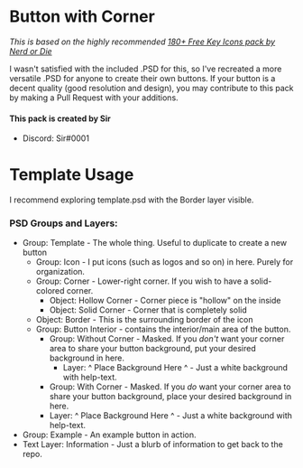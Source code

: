 # Button with Corner

_This is based on the highly recommended [180+ Free Key Icons pack by Nerd or Die](https://nerdordie.com/product/stream-deck-key-icons/)_

I wasn't satisfied with the included .PSD for this, so I've recreated a more versatile .PSD for anyone to create their own buttons. If your button is a decent quality (good resolution and design), you may contribute to this pack by making a Pull Request with your additions.

#### This pack is created by **Sir**

* Discord: Sir#0001

# Template Usage
I recommend exploring template.psd with the Border layer visible.
### PSD Groups and Layers:
* Group: Template - The whole thing. Useful to duplicate to create a new button
	* Group: Icon - I put icons (such as logos and so on) in here. Purely for organization.
	* Group: Corner - Lower-right corner. If you wish to have a solid-colored corner.
		* Object: Hollow Corner - Corner piece is "hollow" on the inside
		* Object: Solid Corner - Corner that is completely solid
	* Object: Border - This is the surrounding border of the icon
	* Group: Button Interior - contains the interior/main area of the button.
		* Group: Without Corner - Masked. If you _don't_ want your corner area to share your button background, put your desired background in here.
			* Layer: ^ Place Background Here ^ - Just a white background with help-text.
		* Group: With Corner - Masked. If you _do_ want your corner area to share your button background, place your desired background in here.
		* Layer: ^ Place Background Here ^ - Just a white background with help-text.
* Group: Example - An example button in action.
* Text Layer: Information - Just a blurb of information to get back to the repo.